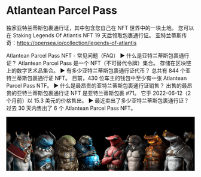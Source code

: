 # Atlantean Parcel Pass

独家亚特兰蒂斯包裹通行证，其中包含您自己在 NFT 世界中的一块土地。
您可以在 Staking Legends Of Atlantis NFT 19 天后领取包裹通行证。 亚特兰蒂斯传奇：https://opensea.io/collection/legends-of-atlantis

Atlantean Parcel Pass NFT - 常见问题（FAQ）
▶ 什么是亚特兰蒂斯包裹通行证？
Atlantean Parcel Pass 是一个 NFT（不可替代令牌）集合。 存储在区块链上的数字艺术品集合。
▶ 有多少亚特兰蒂斯包裹通行证代币？
总共有 844 个亚特兰蒂斯包裹通行证 NFT。 目前，430 位车主的钱包中至少有一张 Atlantean Parcel Pass NTF。
▶ 什么是最昂贵的亚特兰蒂斯包裹通行证销售？
出售的最昂贵的亚特兰蒂斯包裹通行证 NFT 是亚特兰蒂斯包裹 #71。 它于 2022-06-12（2 个月前）以 15.3 美元的价格售出。
▶ 最近卖出了多少亚特兰蒂斯包裹通行证？
过去 30 天内售出了 6 个 Atlantean Parcel Pass NFT。

![unnamed](unnamed.png)

